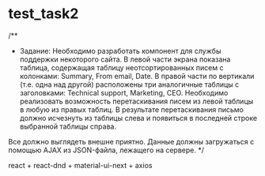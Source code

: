 # test_task2
/**
 * Задание:
Необходимо разработать компонент для службы поддержки некоторого сайта. В левой части экрана показана таблица, 
содержащая таблицу неотсортированных писем с колонками: Summary, From email, Date. 
В правой части по вертикали (т.е. одна над другой) расположены три аналогичные таблицы с заголовками: Technical support, Marketing, CEO.
Необходимо реализовать возможность перетаскивания писем из левой таблицы в любую из правых таблиц.
В результате перетаскивания письмо должно исчезнуть из таблицы слева и появиться в последней строке выбранной таблицы справа.

Все должно выглядеть внешне приятно. Данные должны загружаться с помощью AJAX из JSON-файла, лежащего на сервере.
 */
 
 react + react-dnd + material-ui-next + axios
